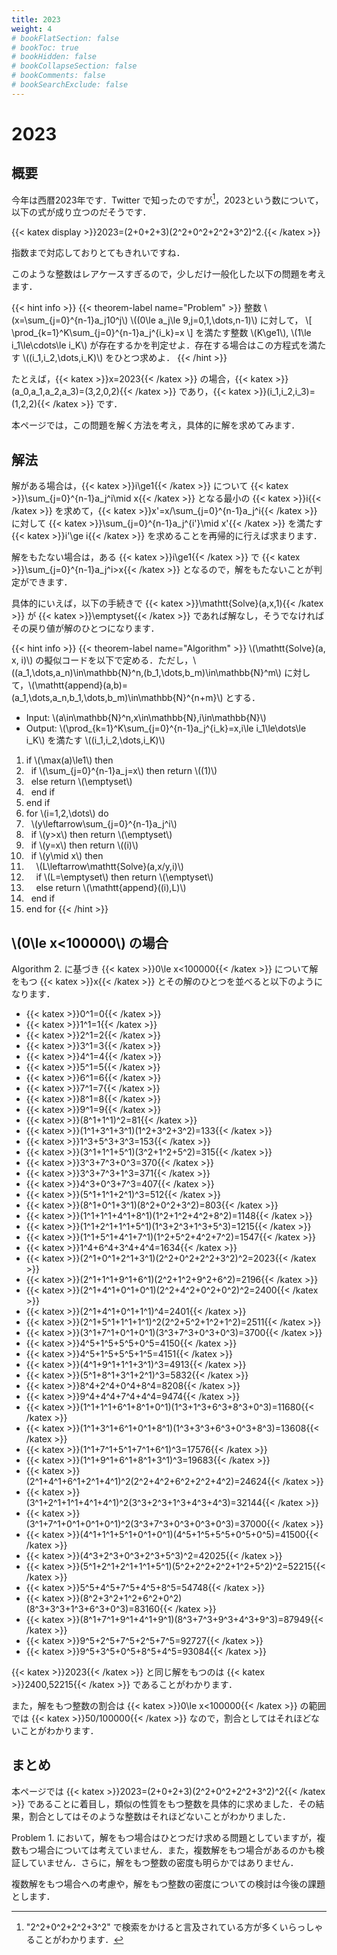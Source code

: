 ```yaml
---
title: 2023
weight: 4
# bookFlatSection: false
# bookToc: true
# bookHidden: false
# bookCollapseSection: false
# bookComments: false
# bookSearchExclude: false
---
```


# 2023

## 概要

今年は西暦2023年です．Twitter で知ったのですが[^1]，2023という数について，以下の式が成り立つのだそうです．
[^1]: "2^2+0^2+2^2+3^2" で検索をかけると言及されている方が多くいらっしゃることがわかります．

{{< katex display >}}2023=(2+0+2+3)(2^2+0^2+2^2+3^2)^2.{{< /katex >}}

指数まで対応しておりとてもきれいですね．

このような整数はレアケースすぎるので，少しだけ一般化した以下の問題を考えます．

{{< hint info >}}
{{< theorem-label name="Problem" >}} 整数 \\(x=\sum_{j=0}^{n-1}a_j10^j\\) \\((0\le a_j\le 9,j=0,1,\dots,n-1)\\) に対して，
\\[ \prod_{k=1}^K\sum_{j=0}^{n-1}a_j^{i_k}=x \\]
を満たす整数 \\(K\ge1\\), \\(1\le i_1\le\cdots\le i_K\\) が存在するかを判定せよ．存在する場合はこの方程式を満たす \\((i_1,i_2,\dots,i_K)\\) をひとつ求めよ．
{{< /hint >}}

たとえば，{{< katex >}}x=2023{{< /katex >}} の場合，{{< katex >}}(a_0,a_1,a_2,a_3)=(3,2,0,2){{< /katex >}} であり，{{< katex >}}(i_1,i_2,i_3)=(1,2,2){{< /katex >}} です．

本ページでは，この問題を解く方法を考え，具体的に解を求めてみます．

## 解法

解がある場合は，{{< katex >}}i\ge1{{< /katex >}} について {{< katex >}}\sum_{j=0}^{n-1}a_j^i\mid x{{< /katex >}} となる最小の {{< katex >}}i{{< /katex >}} を求めて，{{< katex >}}x'=x/\sum_{j=0}^{n-1}a_j^i{{< /katex  >}} に対して {{< katex >}}\sum_{j=0}^{n-1}a_j^{i'}\mid x'{{< /katex >}} を満たす {{< katex >}}i'\ge i{{< /katex >}} を求めることを再帰的に行えば求まります．

解をもたない場合は，ある {{< katex >}}i\ge1{{< /katex >}} で {{< katex >}}\sum_{j=0}^{n-1}a_j^i>x{{< /katex >}} となるので，解をもたないことが判定ができます．

具体的にいえば，以下の手続きで {{< katex >}}\mathtt{Solve}(a,x,1){{< /katex >}} が {{< katex >}}\emptyset{{< /katex >}} であれば解なし，そうでなければその戻り値が解のひとつになります．

{{< hint info >}} {{< theorem-label name="Algorithm" >}} \\(\mathtt{Solve}(a, x, i)\\) の擬似コードを以下で定める．ただし，\\((a_1,\dots,a_n)\in\mathbb{N}^n,(b_1,\dots,b_m)\in\mathbb{N}^m\\) に対して，\\(\mathtt{append}(a,b)=(a_1,\dots,a_n,b_1,\dots,b_m)\in\mathbb{N}^{n+m}\\) とする．
* Input: \\(a\in\mathbb{N}^n,x\in\mathbb{N},i\in\mathbb{N}\\)
* Output: \\(\prod_{k=1}^K\sum_{j=0}^{n-1}a_j^{i_k}=x,i\le i_1\le\dots\le i_K\\) を満たす \\((i_1,i_2,\dots,i_K)\\)
1. if \\(\max(a)\le1\\) then
1. &nbsp;&nbsp;if \\(\sum_{j=0}^{n-1}a_j=x\\) then return \\((1)\\)
1. &nbsp;&nbsp;else return \\(\emptyset\\)
1. &nbsp;&nbsp;end if
1. end if
1. for \\(i=1,2,\dots\\) do
1. &nbsp;&nbsp;\\(y\leftarrow\sum_{j=0}^{n-1}a_j^i\\)
1. &nbsp;&nbsp;if \\(y>x\\) then return \\(\emptyset\\)
1. &nbsp;&nbsp;if \\(y=x\\) then return \\((i)\\)
1. &nbsp;&nbsp;if \\(y\mid x\\) then
1. &nbsp;&nbsp;&nbsp;&nbsp;\\(L\leftarrow\mathtt{Solve}(a,x/y,i)\\)
1. &nbsp;&nbsp;&nbsp;&nbsp;if \\(L=\emptyset\\) then return \\(\emptyset\\)
1. &nbsp;&nbsp;&nbsp;&nbsp;else return \\(\mathtt{append}((i),L)\\)
1. &nbsp;&nbsp;end if
1. end for
{{< /hint >}}

## \\(0\le x<100000\\) の場合

Algorithm 2. に基づき {{< katex >}}0\le x<100000{{< /katex >}} について解をもつ {{< katex >}}x{{< /katex >}} とその解のひとつを並べると以下のようになります．

* {{< katex >}}0^1=0{{< /katex >}}
* {{< katex >}}1^1=1{{< /katex >}}
* {{< katex >}}2^1=2{{< /katex >}}
* {{< katex >}}3^1=3{{< /katex >}}
* {{< katex >}}4^1=4{{< /katex >}}
* {{< katex >}}5^1=5{{< /katex >}}
* {{< katex >}}6^1=6{{< /katex >}}
* {{< katex >}}7^1=7{{< /katex >}}
* {{< katex >}}8^1=8{{< /katex >}}
* {{< katex >}}9^1=9{{< /katex >}}
* {{< katex >}}(8^1+1^1)^2=81{{< /katex >}}
* {{< katex >}}(1^1+3^1+3^1)(1^2+3^2+3^2)=133{{< /katex >}}
* {{< katex >}}1^3+5^3+3^3=153{{< /katex >}}
* {{< katex >}}(3^1+1^1+5^1)(3^2+1^2+5^2)=315{{< /katex >}}
* {{< katex >}}3^3+7^3+0^3=370{{< /katex >}}
* {{< katex >}}3^3+7^3+1^3=371{{< /katex >}}
* {{< katex >}}4^3+0^3+7^3=407{{< /katex >}}
* {{< katex >}}(5^1+1^1+2^1)^3=512{{< /katex >}}
* {{< katex >}}(8^1+0^1+3^1)(8^2+0^2+3^2)=803{{< /katex >}}
* {{< katex >}}(1^1+1^1+4^1+8^1)(1^2+1^2+4^2+8^2)=1148{{< /katex >}}
* {{< katex >}}(1^1+2^1+1^1+5^1)(1^3+2^3+1^3+5^3)=1215{{< /katex >}}
* {{< katex >}}(1^1+5^1+4^1+7^1)(1^2+5^2+4^2+7^2)=1547{{< /katex >}}
* {{< katex >}}1^4+6^4+3^4+4^4=1634{{< /katex >}}
* {{< katex >}}(2^1+0^1+2^1+3^1)(2^2+0^2+2^2+3^2)^2=2023{{< /katex >}}
* {{< katex >}}(2^1+1^1+9^1+6^1)(2^2+1^2+9^2+6^2)=2196{{< /katex >}}
* {{< katex >}}(2^1+4^1+0^1+0^1)(2^2+4^2+0^2+0^2)^2=2400{{< /katex >}}
* {{< katex >}}(2^1+4^1+0^1+1^1)^4=2401{{< /katex >}}
* {{< katex >}}(2^1+5^1+1^1+1^1)^2(2^2+5^2+1^2+1^2)=2511{{< /katex >}}
* {{< katex >}}(3^1+7^1+0^1+0^1)(3^3+7^3+0^3+0^3)=3700{{< /katex >}}
* {{< katex >}}4^5+1^5+5^5+0^5=4150{{< /katex >}}
* {{< katex >}}4^5+1^5+5^5+1^5=4151{{< /katex >}}
* {{< katex >}}(4^1+9^1+1^1+3^1)^3=4913{{< /katex >}}
* {{< katex >}}(5^1+8^1+3^1+2^1)^3=5832{{< /katex >}}
* {{< katex >}}8^4+2^4+0^4+8^4=8208{{< /katex >}}
* {{< katex >}}9^4+4^4+7^4+4^4=9474{{< /katex >}}
* {{< katex >}}(1^1+1^1+6^1+8^1+0^1)(1^3+1^3+6^3+8^3+0^3)=11680{{< /katex >}}
* {{< katex >}}(1^1+3^1+6^1+0^1+8^1)(1^3+3^3+6^3+0^3+8^3)=13608{{< /katex >}}
* {{< katex >}}(1^1+7^1+5^1+7^1+6^1)^3=17576{{< /katex >}}
* {{< katex >}}(1^1+9^1+6^1+8^1+3^1)^3=19683{{< /katex >}}
* {{< katex >}}(2^1+4^1+6^1+2^1+4^1)^2(2^2+4^2+6^2+2^2+4^2)=24624{{< /katex >}}
* {{< katex >}}(3^1+2^1+1^1+4^1+4^1)^2(3^3+2^3+1^3+4^3+4^3)=32144{{< /katex >}}
* {{< katex >}}(3^1+7^1+0^1+0^1+0^1)^2(3^3+7^3+0^3+0^3+0^3)=37000{{< /katex >}}
* {{< katex >}}(4^1+1^1+5^1+0^1+0^1)(4^5+1^5+5^5+0^5+0^5)=41500{{< /katex >}}
* {{< katex >}}(4^3+2^3+0^3+2^3+5^3)^2=42025{{< /katex >}}
* {{< katex >}}(5^1+2^1+2^1+1^1+5^1)(5^2+2^2+2^2+1^2+5^2)^2=52215{{< /katex >}}
* {{< katex >}}5^5+4^5+7^5+4^5+8^5=54748{{< /katex >}}
* {{< katex >}}(8^2+3^2+1^2+6^2+0^2)(8^3+3^3+1^3+6^3+0^3)=83160{{< /katex >}}
* {{< katex >}}(8^1+7^1+9^1+4^1+9^1)(8^3+7^3+9^3+4^3+9^3)=87949{{< /katex >}}
* {{< katex >}}9^5+2^5+7^5+2^5+7^5=92727{{< /katex >}}
* {{< katex >}}9^5+3^5+0^5+8^5+4^5=93084{{< /katex >}}

{{< katex >}}2023{{< /katex >}} と同じ解をもつのは {{< katex >}}2400,52215{{< /katex >}} であることがわかります．

また，解をもつ整数の割合は {{< katex >}}0\le x<100000{{< /katex >}} の範囲では {{< katex >}}50/100000{{< /katex >}} なので，割合としてはそれほどないことがわかります．

## まとめ

本ページでは {{< katex >}}2023=(2+0+2+3)(2^2+0^2+2^2+3^2)^2{{< /katex >}} であることに着目し，類似の性質をもつ整数を具体的に求めました．その結果，割合としてはそのような整数はそれほどないことがわかりました．

Problem 1. において，解をもつ場合はひとつだけ求める問題としていますが，複数もつ場合については考えていません．また，複数解をもつ場合があるのかも検証していません．さらに，解をもつ整数の密度も明らかではありません．

複数解をもつ場合への考慮や，解をもつ整数の密度についての検討は今後の課題とします．

